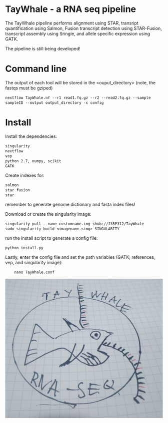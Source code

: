 # TayWhale - a RNA seq pipeline
The TayWhale pipeline performs alignment using STAR, transript quantification using Salmon, Fusion transcript detection using STAR-Fusion, transcript assembly using Sringie, and allele specific expression using GATK.

The pipeline is still being developed!

# Command line
The output of each tool will be stored in the <ouput_directory> (note, the fastqs must be gziped)

    nextflow TayWhale.nf --r1 read1.fq.gz --r2 --read2.fq.gz --sample sampleID --output output_directory -c config

# Install
Install the dependencies:

	singularity
	nextflow
	vep
	python 2.7, numpy, scikit
	GATK

Create indexes for:

	salmon
	star fusion
	star
	
remember to generate genome dictionary and fasta index files!

Download or create the singularity image:

	singularity pull --name customname.img shub://J35P312/TayWhale
	sudo singularity build <imagename.simg> SINGULARITY

run the install script to generate a config file:

	python install.py

Lastly, enter the config file and set the path variables (GATK; references, vep, and singularity image):

        nano TayWhale.conf


![TayWhale](TayWhale.jpg)
